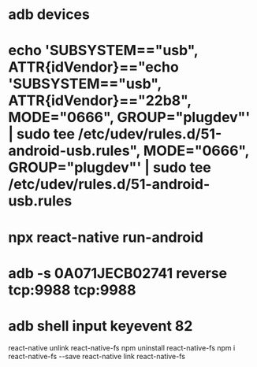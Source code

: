 # adb devices
# echo 'SUBSYSTEM=="usb", ATTR{idVendor}=="echo 'SUBSYSTEM=="usb", ATTR{idVendor}=="22b8", MODE="0666", GROUP="plugdev"' | sudo tee /etc/udev/rules.d/51-android-usb.rules", MODE="0666", GROUP="plugdev"' | sudo tee /etc/udev/rules.d/51-android-usb.rules
# npx react-native run-android
# adb -s 0A071JECB02741 reverse tcp:9988 tcp:9988
# adb shell input keyevent 82

react-native unlink react-native-fs
npm uninstall react-native-fs
npm i react-native-fs --save
react-native link react-native-fs